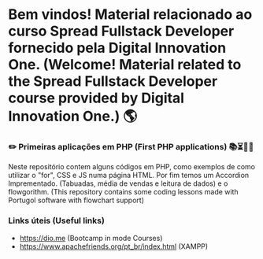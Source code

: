 # Bem vindos! Material relacionado ao curso Spread Fullstack Developer fornecido pela Digital Innovation One. (Welcome! Material related to the Spread Fullstack Developer course provided by Digital Innovation One.) 🌎

### ✏️ Primeiras aplicações em PHP (First PHP applications) 📚⏳🤔😉

Neste repositório contem alguns códigos em PHP, como exemplos de como utilizar o "for", CSS e JS numa página HTML. Por fim temos um Accordion Imprementado. (Tabuadas, média de vendas e leitura de dados) e o flowgorithm. (This repository contains some coding lessons made with Portugol software with flowchart support)

### Links úteis (Useful links)
+ https://dio.me (Bootcamp in mode Courses)
+ https://www.apachefriends.org/pt_br/index.html (XAMPP)



